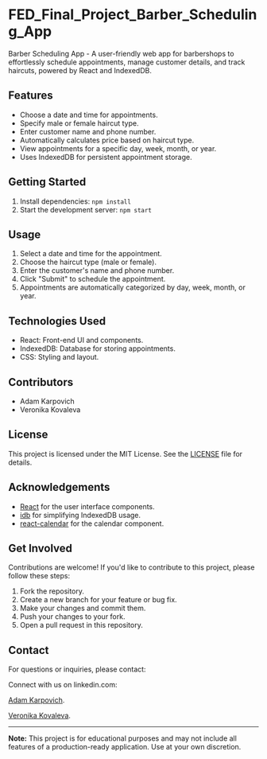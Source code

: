 # FED_Final_Project_Barber_Scheduling_App
Barber Scheduling App - A user-friendly web app for barbershops to effortlessly schedule appointments, manage customer details, and track haircuts, powered by React and IndexedDB.

## Features

- Choose a date and time for appointments.
- Specify male or female haircut type.
- Enter customer name and phone number.
- Automatically calculates price based on haircut type.
- View appointments for a specific day, week, month, or year.
- Uses IndexedDB for persistent appointment storage.

## Getting Started

1. Install dependencies: `npm install`
2. Start the development server: `npm start`

## Usage

1. Select a date and time for the appointment.
2. Choose the haircut type (male or female).
3. Enter the customer's name and phone number.
4. Click "Submit" to schedule the appointment.
5. Appointments are automatically categorized by day, week, month, or year.

## Technologies Used

- React: Front-end UI and components.
- IndexedDB: Database for storing appointments.
- CSS: Styling and layout.

## Contributors

- Adam Karpovich
- Veronika Kovaleva

## License

This project is licensed under the MIT License. See the [LICENSE](LICENSE) file for details.

## Acknowledgements

- [React](https://reactjs.org/) for the user interface components.
- [idb](https://www.npmjs.com/package/idb) for simplifying IndexedDB usage.
- [react-calendar](https://www.npmjs.com/package/react-calendar) for the calendar component.

## Get Involved

Contributions are welcome! If you'd like to contribute to this project, please follow these steps:

1. Fork the repository.
2. Create a new branch for your feature or bug fix.
3. Make your changes and commit them.
4. Push your changes to your fork.
5. Open a pull request in this repository.

## Contact

For questions or inquiries, please contact:

Connect with us on linkedin.com: 

[Adam Karpovich](https://www.linkedin.com/in/adam-karpovich-26038a206/).

[Veronika Kovaleva](https://www.linkedin.com/in/veronika-kovalev-5a2a40178/).

---

**Note:** This project is for educational purposes and may not include all features of a production-ready application. Use at your own discretion.

